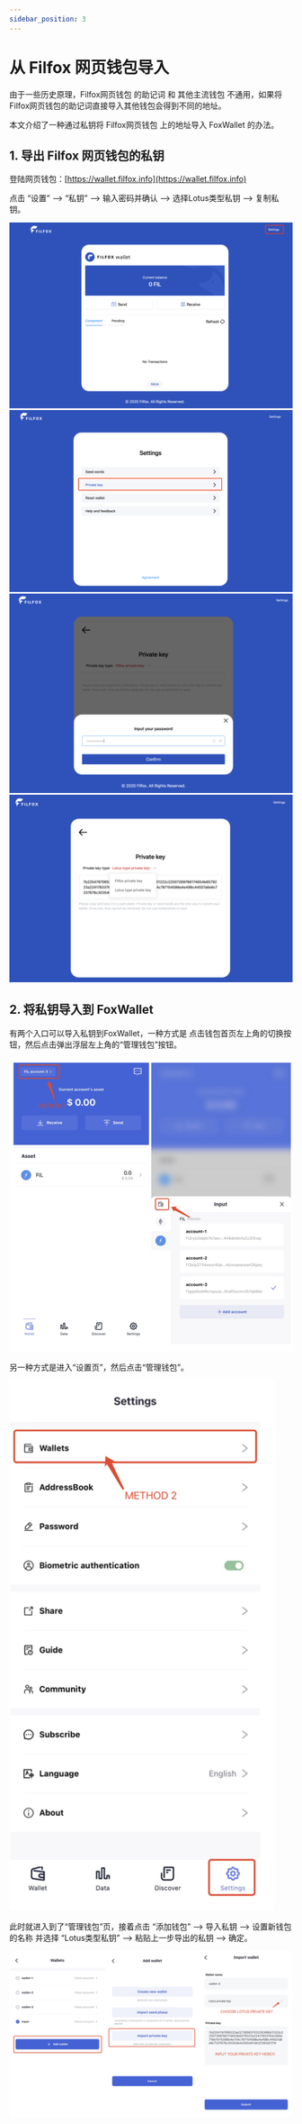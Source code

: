 ```yaml
---
sidebar_position: 3
---
```


# 从 Filfox 网页钱包导入

由于一些历史原理，Filfox网页钱包 的助记词 和 其他主流钱包 不通用，如果将 Filfox网页钱包的助记词直接导入其他钱包会得到不同的地址。

本文介绍了一种通过私钥将 Filfox网页钱包 上的地址导入 FoxWallet 的办法。

## 1. 导出 Filfox 网页钱包的私钥

登陆网页钱包：[https://wallet.filfox.info](https://wallet.filfox.info)

点击 “设置” —> “私钥” —> 输入密码并确认 —> 选择Lotus类型私钥 —> 复制私钥。

![](../img/filfox-export-0.png)
![](../img/filfox-export-1.png)
![](../img/filfox-export-2.png)
![](../img/filfox-export-3.png)

## 2. 将私钥导入到 FoxWallet

有两个入口可以导入私钥到FoxWallet，一种方式是 点击钱包首页左上角的切换按钮，然后点击弹出浮层左上角的“管理钱包”按钮。

![](../img/add-wallet-1.png)

另一种方式是进入“设置页”，然后点击“管理钱包”。

![](../img/add-wallet-2.png)

此时就进入到了“管理钱包”页，接着点击 “添加钱包” —> 导入私钥 —> 设置新钱包的名称 并选择 “Lotus类型私钥” —> 粘贴上一步导出的私钥 —> 确定。

![](../img/import-lotus.png)




